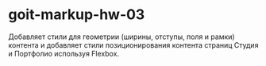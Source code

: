 # goit-markup-hw-03
Добавляет стили для геометрии (ширины, отступы, поля и рамки) контента и добавляет стили позиционирования контента страниц Студия и Портфолио используя Flexbox.
